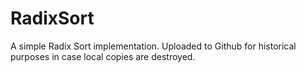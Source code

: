 # RadixSort
A simple Radix Sort implementation.
Uploaded to Github for historical purposes in case local copies are destroyed.
